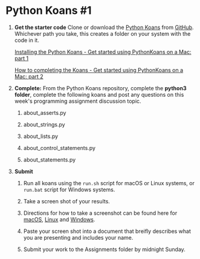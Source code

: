 # Python Koans #1

1. **Get the starter code**
    Clone or download the [Python Koans](https://github.com/gregmalcolm/python_koans) from [GitHub](https://github.com/).  Whichever path you take, this creates a folder on your system with the code in it.

    [Installing the Python Koans - Get started using PythonKoans on a Mac: part 1](https://youtu.be/e2WXgXEjbHY)

    [How to completing the Koans - Get started using PythonKoans on a Mac: part 2](https://youtu.be/2r3MLH15kQc)

1. **Complete:** From the Python Koans repository, complete the **python3 folder**, complete the following koans and post any questions on this week's programming assignment discussion topic.

    1. about_asserts.py

    1. about_strings.py

    1. about_lists.py

    1. about_control_statements.py

    1. about_statements.py

1. **Submit**
    1. Run all koans using the `run.sh` script for macOS or Linux systems, or `run.bat` script for Windows systems.

    1. Take a screen shot of your results.

    1. Directions for how to take a screenshot can be found here for [macOS](https://www.wikihow.com/Take-a-Screenshot-on-a-Mac), [Linux](https://www.wikihow.com/Take-a-Screenshot-in-Linux) and [Windows](https://www.wikihow.com/Take-a-Screenshot-in-Microsoft-Windows).

    1. Paste your screen shot into a document that breifly describes what you are presenting and includes your name.

    1. Submit your work to the Assignments folder by midnight Sunday.
